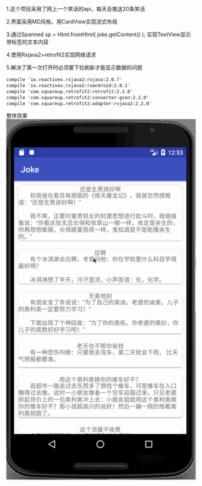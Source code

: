 1.这个项目采用了网上一个笑话的api，每天会推送20条笑话

2.界面采用MD风格，用CardView实现流式布局

3.通过Spanned sp = Html.fromHtml( joke.getContent() );
实现TextView显示带标签的文本内容

4.使用Rxjava2+retrofit2实现网络请求

5.解决了第一次打开时必须要下拉刷新才能显示数据的问题

    compile 'io.reactivex.rxjava2:rxjava:2.0.7'
    compile 'io.reactivex.rxjava2:rxandroid:2.0.1'
    compile 'com.squareup.retrofit2:retrofit:2.2.0'
    compile 'com.squareup.retrofit2:converter-gson:2.2.0'
    compile 'com.squareup.retrofit2:adapter-rxjava2:2.2.0'

整体效果
![image](https://github.com/HelloNanKe/Joke/blob/master/screenG.gif)

